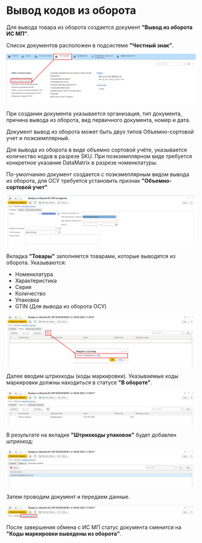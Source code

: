 # Вывод кодов из оборота

Для вывода товара из оборота создается документ **"Вывод из оборота ИС МП"**.

Список документов расположен в подсистеме **"Честный знак"**.

[![1][1]][1]

При создании документа указывается организация, тип документа, причина вывода из оборота, вид первичного документа, номер и дата.

Документ вывод из оборота может быть двух типов Объемно-сортовой учет и поэкземплярный.

Для вывода из оборота в виде объемно сортовой учёте, указывается количество кодов в разрезе SKU. При поэкземплярном виде требуется конкретное указание DataMatrix в разрезе номенклатуры.

По-умолчанию документ создается с поэкзмеплярным видом вывода из оборота, для ОСУ требуется установить признак **"Объемно-сортовой учет"**

[![2][2]][2]

Вкладка **"Товары"** заполняется товарами, которые выводятся из оборота. Указываются:

- Номенклатура
- Характеристика
- Серия
- Количество
- Упаковка
- GTIN (Для вывода из оборота ОСУ)

[![3][3]][3]

Далее вводим штрихкоды (коды маркировки). Указываемые коды маркировки должны находиться в статусе **"В обороте"**.

[![4][4]][4]

В результате на вкладке **"Штрихкоды упаковок"** будет добавлен штрихкод:

[![5][5]][5]

Затем проводим документ и передаем данные.

[![6][6]][6]

После завершения обмена с ИС МП статус документа сменится на **"Коды маркировки выведены из оборота"**.

[1]: WithdrawalOfCodesFromCirculation.assets/1.png
[2]: WithdrawalOfCodesFromCirculation.assets/2.png
[3]: WithdrawalOfCodesFromCirculation.assets/3.png
[4]: WithdrawalOfCodesFromCirculation.assets/4.png
[5]: WithdrawalOfCodesFromCirculation.assets/5.png
[6]: WithdrawalOfCodesFromCirculation.assets/6.png
